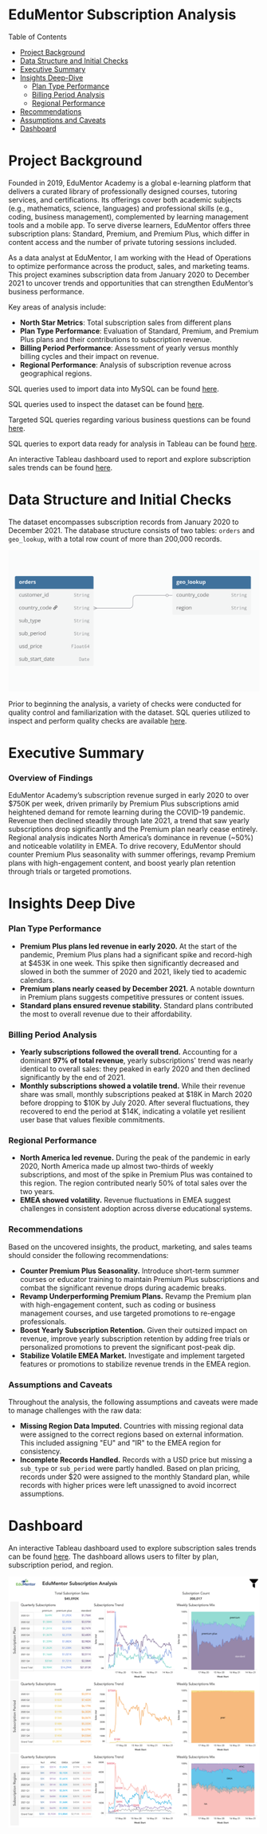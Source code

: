 # EduMentor Subscription Analysis

Table of Contents

- [Project Background](#project-background)
- [Data Structure and Initial Checks](#data-structure-and-initial-checks)
- [Executive Summary](#executive-summary)
- [Insights Deep-Dive](#insights-deep-dive)
  - [Plan Type Performance](#plan-type-performance)
  - [Billing Period Analysis](#billing-period-analysis)
  - [Regional Performance](#regional-performance)
- [Recommendations](#recommendations)
- [Assumptions and Caveats](#assumptions-and-caveats)
- [Dashboard](#dashboard)


# Project Background
Founded in 2019, EduMentor Academy is a global e-learning platform that delivers a curated library of professionally designed courses, tutoring services, and certifications. Its offerings cover both academic subjects (e.g., mathematics, science, languages) and professional skills (e.g., coding, business management), complemented by learning management tools and a mobile app. To serve diverse learners, EduMentor offers three subscription plans: Standard, Premium, and Premium Plus, which differ in content access and the number of private tutoring sessions included.

As a data analyst at EduMentor, I am working with the Head of Operations to optimize performance across the product, sales, and marketing teams. This project examines subscription data from January 2020 to December 2021 to uncover trends and opportunities that can strengthen EduMentor’s business performance.

Key areas of analysis include:
- **North Star Metrics**: Total subscription sales from different plans
- **Plan Type Performance**: Evaluation of Standard, Premium, and Premium Plus plans and their contributions to subscription revenue.
- **Billing Period Performance**: Assessment of yearly versus monthly billing cycles and their impact on revenue.
- **Regional Performance**: Analysis of subscription revenue across geographical regions.

SQL queries used to import data into MySQL can be found [here](https://github.com/hiepnguyenbg/EduMentor-Subscription-Analysis/blob/main/SQL%20queries/Dataset%20Import.sql). 

SQL queries used to inspect the dataset can be found [here](https://github.com/hiepnguyenbg/EduMentor-Subscription-Analysis/blob/main/SQL%20queries/Initial%20Data%20Checks.sql).  

Targeted SQL queries regarding various business questions can be found [here](https://github.com/hiepnguyenbg/EduMentor-Subscription-Analysis/blob/main/SQL%20queries/Targeted%20Business%20Questions.sql).

SQL queries to export data ready for analysis in Tableau can be found [here](https://github.com/hiepnguyenbg/EduMentor-Subscription-Analysis/blob/main/SQL%20queries/Cleaned%20Data%20for%20Analysis.sql).  

An interactive Tableau dashboard used to report and explore subscription sales trends can be found [here](https://public.tableau.com/app/profile/hiepnguyenbg/viz/EduMentor/Dashboard).

# Data Structure and Initial Checks
The dataset encompasses subscription records from January 2020 to December 2021. The database structure consists of two tables: `orders` and `geo_lookup`, with a total row count of more than 200,000 records.

![EduMentor ERD](https://github.com/hiepnguyenbg/EduMentor-Subscription-Analysis/blob/main/SQL%20queries/EduMentor_ERD.png)

Prior to beginning the analysis, a variety of checks were conducted for quality control and familiarization with the dataset. SQL queries utilized to inspect and perform quality checks are available [here](https://github.com/hiepnguyenbg/EduMentor-Subscription-Analysis/blob/main/SQL%20queries/Initial%20Data%20Checks.sql).

# Executive Summary

### Overview of Findings

EduMentor Academy’s subscription revenue surged in early 2020 to over $750K per week, driven primarily by Premium Plus subscriptions amid heightened demand for remote learning during the COVID-19 pandemic. Revenue then declined steadily through late 2021, a trend that saw yearly subscriptions drop significantly and the Premium plan nearly cease entirely. Regional analysis indicates North America’s dominance in revenue (~50%) and noticeable volatility in EMEA. To drive recovery, EduMentor should counter Premium Plus seasonality with summer offerings, revamp Premium plans with high-engagement content, and boost yearly plan retention through trials or targeted promotions.

# Insights Deep Dive
### Plan Type Performance
- **Premium Plus plans led revenue in early 2020.** At the start of the pandemic, Premium Plus plans had a significant spike and record-high at $453K in one week. This spike then significantly decreased and slowed in both the summer of 2020 and 2021, likely tied to academic calendars.
- **Premium plans nearly ceased by December 2021.** A notable downturn in Premium plans suggests competitive pressures or content issues.
- **Standard plans ensured revenue stability.** Standard plans contributed the most to overall revenue due to their affordability.

### Billing Period Analysis

- **Yearly subscriptions followed the overall trend.** Accounting for a dominant **97% of total revenue**, yearly subscriptions' trend was nearly identical to overall sales: they peaked in early 2020 and then declined significantly by the end of 2021.
- **Monthly subscriptions showed a volatile trend.** While their revenue share was small, monthly subscriptions peaked at $18K in March 2020 before dropping to $10K by July 2020. After several fluctuations, they recovered to end the period at $14K, indicating a volatile yet resilient user base that values flexible commitments.

### Regional Performance

* **North America led revenue.** During the peak of the pandemic in early 2020, North America made up almost two-thirds of weekly subscriptions, and most of the spike in Premium Plus was contained to this region. The region contributed nearly 50% of total sales over the two years.
* **EMEA showed volatility.** Revenue fluctuations in EMEA suggest challenges in consistent adoption across diverse educational systems.

### Recommendations

Based on the uncovered insights, the product, marketing, and sales teams should consider the following recommendations:

* **Counter Premium Plus Seasonality.** Introduce short-term summer courses or educator training to maintain Premium Plus subscriptions and combat the significant revenue drops during academic breaks.
* **Revamp Underperforming Premium Plans.** Revamp the Premium plan with high-engagement content, such as coding or business management courses, and use targeted promotions to re-engage professionals.
* **Boost Yearly Subscription Retention.** Given their outsized impact on revenue, improve yearly subscription retention by adding free trials or personalized promotions to prevent the significant post-peak dip.
* **Stabilize Volatile EMEA Market.** Investigate and implement targeted features or promotions to stabilize revenue trends in the EMEA region.

### Assumptions and Caveats

Throughout the analysis, the following assumptions and caveats were made to manage challenges with the raw data:

* **Missing Region Data Imputed.** Countries with missing regional data were assigned to the correct regions based on external information. This included assigning "EU" and "IR" to the EMEA region for consistency.
* **Incomplete Records Handled.** Records with a USD price but missing a `sub_type` or `sub_period` were partly handled. Based on plan pricing, records under $20 were assigned to the monthly Standard plan, while records with higher prices were left unassigned to avoid incorrect assumptions.

# Dashboard

An interactive Tableau dashboard used to explore subscription sales trends can be found [here](https://public.tableau.com/app/profile/hiepnguyenbg/viz/EduMentor/Dashboard). The dashboard allows users to filter by plan, subscription period, and region.

<img width="812" alt="image" src="https://github.com/hiepnguyenbg/EduMentor-Subscription-Analysis/blob/main/SQL%20queries/EduMentor%20Dashboard.png">
